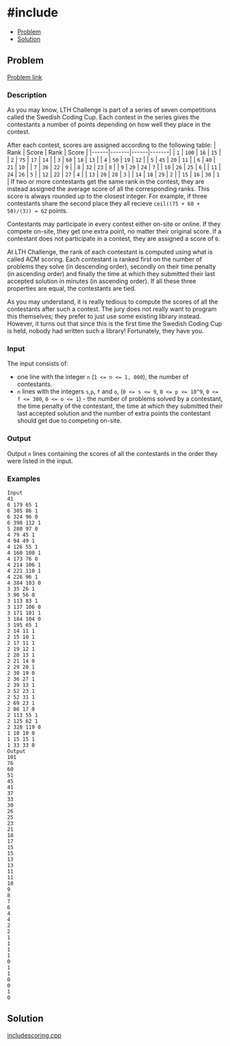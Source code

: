 # #include<scoring>
- [Problem](#problem)
- [Solution](#includescoring.cpp)

## Problem
[Problem link](https://open.kattis.com/problems/includescoring)

### Description
As you may know, LTH Challenge is part of a series of seven competitions called the Swedish Coding Cup. Each contest in the series gives the contestants a number of points depending on how well they place in the contest.

After each contest, scores are assigned according to the following table:
| Rank | Score | Rank | Score |
|------|-------|------|-------|
| `1`  | `100` | `16` | `15`  |
| `2`  | `75`  | `17` | `14`  |
| `3`  | `60`  | `18` | `13`  |
| `4`  | `50`  | `19` | `12`  |
| `5`  | `45`  | `20` | `11`  |
| `6`  | `40`  | `21` | `10`  |
| `7`  | `36`  | `22` | `9`   |
| `8`  | `32`  | `23` | `8`   |
| `9`  | `29`  | `24` | `7`   |
| `10` | `26`  | `25` | `6`   |
| `11` | `24`  | `26` | `5`   |
| `12` | `22`  | `27` | `4`   |
| `13` | `20`  | `28` | `3`   |
| `14` | `18`  | `29` | `2`   |
| `15` | `16`  | `30` | `1`   |
If two or more contestants get the same rank in the contest, they are instead assigned the average score of all the corresponding ranks. This score is always rounded up to the closest integer. For example, if three contestants share the second place they all recieve `ceil((75 + 60 + 50)/(3)) = 62` points.

Contestants may participate in every contest either on-site or online. If they compete on-site, they get one extra point, no matter their original score. If a contestant does not participate in a contest, they are assigned a score of `0`.

At LTH Challenge, the rank of each contestant is computed using what is called ACM scoring. Each contestant is ranked first on the number of problems they solve (in descending order), secondly on their time penalty (in ascending order) and finally the time at which they submitted their last accepted solution in minutes (in ascending order). If all these three properties are equal, the contestants are tied.

As you may understand, it is really tedious to compute the scores of all the contestants after such a contest. The jury does not really want to program this themselves; they prefer to just use some existing library instead. However, it turns out that since this is the first time the Swedish Coding Cup is held, nobody had written such a library!
Fortunately, they have you.

### Input
The input consists of:
- one line with the integer `n` (`1 <= n <= 1, 000`), the number of contestants.
- `n` lines with the integers `s`,`p`, `f` and `o`, (`0 <= s <= 9`, `0 <= p <= 10^9`, `0 <= f <= 300`, `0 <= o <= 1`) - the number of problems solved by a contestant, the time penalty of the contestant, the time at which they submitted their last accepted solution and the number of extra points the contestant should get due to competing on-site.

### Output
Output `n` lines containing the scores of all the contestants in the order they were listed in the input.

### Examples
```
Input
41
6 179 65 1
6 305 86 1
6 324 96 0
6 390 112 1
5 280 97 0
4 79 45 1
4 94 49 1
4 126 55 1
4 160 100 1
4 173 76 0
4 214 106 1
4 221 110 1
4 226 96 1
4 384 103 0
3 35 26 1
3 90 56 0
3 113 83 1
3 137 106 0
3 171 101 1
3 184 104 0
3 195 65 1
2 14 11 1
2 15 10 1
2 17 11 1
2 19 12 1
2 20 13 1
2 21 14 0
2 29 20 1
2 30 19 0
2 36 27 1
2 39 13 1
2 52 23 1
2 52 31 1
2 69 23 1
2 86 17 0
2 113 55 1
2 125 62 1
2 328 119 0
1 10 10 0
1 15 15 1
1 33 33 0
Output
101
76
60
51
45
41
37
33
30
26
25
23
21
18
17
15
15
13
13
11
11
10
9
8
7
6
4
4
2
2
1
1
1
1
0
1
1
0
0
1
0
```


## Solution

[includescoring.cpp](./includescoring.cpp)